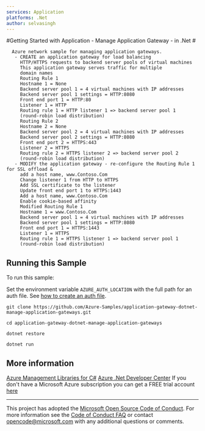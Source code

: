 ```yaml
---
services: Application
platforms: .Net
author: selvasingh
---
```


#Getting Started with Application - Manage Application Gateway - in .Net #

      Azure network sample for managing application gateways.
       - CREATE an application gateway for load balancing
         HTTP/HTTPS requests to backend server pools of virtual machines
         This application gateway serves traffic for multiple
         domain names
         Routing Rule 1
         Hostname 1 = None
         Backend server pool 1 = 4 virtual machines with IP addresses
         Backend server pool 1 settings = HTTP:8080
         Front end port 1 = HTTP:80
         Listener 1 = HTTP
         Routing rule 1 = HTTP listener 1 => backend server pool 1
         (round-robin load distribution)
         Routing Rule 2
         Hostname 2 = None
         Backend server pool 2 = 4 virtual machines with IP addresses
         Backend server pool 2 settings = HTTP:8080
         Front end port 2 = HTTPS:443
         Listener 2 = HTTPS
         Routing rule 2 = HTTPS listener 2 => backend server pool 2
         (round-robin load distribution)
       - MODIFY the application gateway - re-configure the Routing Rule 1 for SSL offload &
         add a host name, www.Contoso.Com
         Change listener 1 from HTTP to HTTPS
         Add SSL certificate to the listener
         Update front end port 1 to HTTPS:1443
         Add a host name, www.Contoso.Com
         Enable cookie-based affinity
         Modified Routing Rule 1
         Hostname 1 = www.Contoso.Com
         Backend server pool 1 = 4 virtual machines with IP addresses
         Backend server pool 1 settings = HTTP:8080
         Front end port 1 = HTTPS:1443
         Listener 1 = HTTPS
         Routing rule 1 = HTTPS listener 1 => backend server pool 1
         (round-robin load distribution)


## Running this Sample ##

To run this sample:

Set the environment variable `AZURE_AUTH_LOCATION` with the full path for an auth file. See [how to create an auth file](https://github.com/Azure/azure-sdk-for-net/blob/Fluent/AUTH.md).

    git clone https://github.com/Azure-Samples/application-gateway-dotnet-manage-application-gateways.git

    cd application-gateway-dotnet-manage-application-gateways

    dotnet restore

    dotnet run

## More information ##

[Azure Management Libraries for C#](https://github.com/Azure/azure-sdk-for-net/tree/Fluent)
[Azure .Net Developer Center](https://azure.microsoft.com/en-us/develop/net/)
If you don't have a Microsoft Azure subscription you can get a FREE trial account [here](http://go.microsoft.com/fwlink/?LinkId=330212)

---

This project has adopted the [Microsoft Open Source Code of Conduct](https://opensource.microsoft.com/codeofconduct/). For more information see the [Code of Conduct FAQ](https://opensource.microsoft.com/codeofconduct/faq/) or contact [opencode@microsoft.com](mailto:opencode@microsoft.com) with any additional questions or comments.